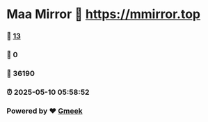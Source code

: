 # Maa Mirror :link: https://mmirror.top 
### :page_facing_up: [13](https://mmirror.top/tag.html) 
### :speech_balloon: 0 
### :hibiscus: 36190 
### :alarm_clock: 2025-05-10 05:58:52 
### Powered by :heart: [Gmeek](https://github.com/Meekdai/Gmeek)
